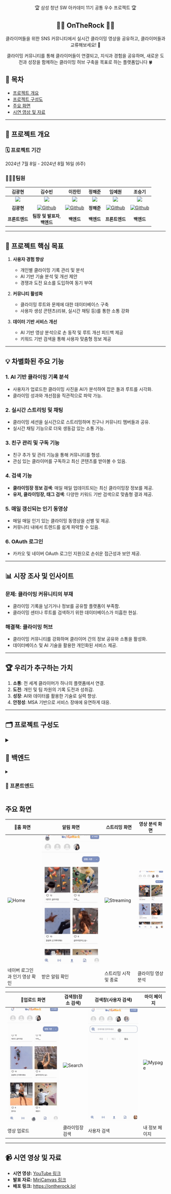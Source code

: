 <div align="center">
🏆 삼성 청년 SW 아카데미 11기 공통 우수 프로젝트 🏆
</div>

<div align="center">
<h2> 🧗‍♂️ OnTheRock 🧗‍♂️ </h2>
클라이머들을 위한 SNS 커뮤니티에서 실시간 클라이밍 영상을 공유하고, 클라이머들과 교류해보세요! 🤩
<br/>

클라이밍 커뮤니티를 통해 클라이머들이 연결되고, 지식과 경험을 공유하며, 새로운 도전과 성장을 함께하는 클라이밍 허브 구축을 목표로 하는 플랫폼입니다 🍀

</div>

## 📌 목차

- [프로젝트 개요](#프로젝트-개요)
- [프로젝트 구성도](#프로젝트-구성도)
- [주요 화면](#주요-화면)
- [시연 영상 및 자료](#시연-영상-및-자료)

---

## 📄 프로젝트 개요

### 🗓️ 프로젝트 기간
2024년 7월 8일 - 2024년 8월 16일 (6주)

### 👩🏻‍💻팀원

|                                                                               김광현                                                                               |                                                                               김수빈                                                                               |                                                                               이찬민                                                                               |                                                                              정해준                                                                              |                                                                               임예원                                                                               |                                                                               조승기                                                                               |
| :----------------------------------------------------------------------------------------------------------------------------------------------------------------: | :----------------------------------------------------------------------------------------------------------------------------------------------------------------: | :----------------------------------------------------------------------------------------------------------------------------------------------------------------: | :--------------------------------------------------------------------------------------------------------------------------------------------------------------: | :----------------------------------------------------------------------------------------------------------------------------------------------------------------: | :----------------------------------------------------------------------------------------------------------------------------------------------------------------: |
|                                            <img src="https://avatars.githubusercontent.com/lyw000312?v=4" width=150>                                             |                                            <img src="https://avatars.githubusercontent.com/u1qns?v=4" width=150>                                             |                                            <img src="https://avatars.githubusercontent.com/chanmin97?v=4" width=150>                                            |                                           <img src="https://avatars.githubusercontent.com/lyw000312?v=4" width=150>                                           |                                           <img src="https://avatars.githubusercontent.com/wony0321?v=4" width=150>                                           |                                           <img src="https://avatars.githubusercontent.com/seungki-cho?v=4" width=150>                                            |
|                                        **김광현**                                        | <a href="https://github.com/u1qns"><img alt="Github" src="https://img.shields.io/badge/@u1qns-181717?&logo=github&logoColor=white&style=round-square"></a> | <a href="https://github.com/chanmin97"><img alt="Github" src="https://img.shields.io/badge/@chanmin97-181717?&logo=github&logoColor=white&style=round-square"></a> |                                  **정해준**                                  | <a href="https://github.com/lyw000312"><img alt="Github" src="https://img.shields.io/badge/@wony0321-181717?&logo=github&logoColor=white&style=round-square"></a> | <a href="https://github.com/seungki-cho"><img alt="Github" src="https://img.shields.io/badge/@seungki--cho-181717?&logo=github&logoColor=white&style=round-square"></a> |
|                                                                           **프론트엔드**                                                                           |                                                                     **팀장 및 발표자**,</br> **백엔드**                                                                      |                                                                          **백엔드**                                                                         |                                                                          **백엔드**                                                                          |                                                                          **프론트엔드**                                                                          |                                                                      **백엔드**                                                                    |

---

## 🚀 **프로젝트 핵심 목표**
1. **사용자 경험 향상**  
   - 개인별 클라이밍 기록 관리 및 분석
   - AI 기반 기술 분석 및 개선 제안
   - 경쟁과 도전 요소를 도입하여 동기 부여

2. **커뮤니티 활성화**  
   - 클라이밍 루트와 문제에 대한 데이터베이스 구축  
   - 사용자 생성 콘텐츠(리뷰, 실시간 채팅 등)를 통한 소통 강화  

3. **데이터 기반 서비스 개선**  
   - AI 기반 영상 분석으로 손 동작 및 루트 개선 피드백 제공  
   - 키워드 기반 검색을 통해 사용자 맞춤형 정보 제공  

---

## 💡 **차별화된 주요 기능**
### 1. **AI 기반 클라이밍 기록 분석**
   - 사용자가 업로드한 클라이밍 사진을 AI가 분석하여 잡은 돌과 루트를 시각화.
   - 클라이밍 성과와 개선점을 직관적으로 파악 가능.

### 2. **실시간 스트리밍 및 채팅**
   - 클라이밍 세션을 실시간으로 스트리밍하며 친구나 커뮤니티 멤버들과 공유.
   - 실시간 채팅 기능으로 더욱 생동감 있는 소통 가능.

### 3. **친구 관리 및 구독 기능**
   - 친구 추가 및 관리 기능을 통해 커뮤니티를 형성.
   - 관심 있는 클라이머를 구독하고 최신 콘텐츠를 받아볼 수 있음.

### 4. **검색 기능**
   - **클라이밍장 정보 검색**: 매일 매일 업데이트되는 최신 클라이밍장 정보를 제공.
   - **유저, 클라이밍장, 태그 검색**: 다양한 키워드 기반 검색으로 맞춤형 결과 제공.

### 5. **매일 갱신되는 인기 동영상**
   - 매일 매일 인기 있는 클라이밍 동영상을 선별 및 제공.
   - 커뮤니티 내에서 트렌드를 쉽게 파악할 수 있음.

### 6. **OAuth 로그인**
   - 카카오 및 네이버 OAuth 로그인 지원으로 손쉬운 접근성과 보안 제공.

---

## 📊 **시장 조사 및 인사이트**
### 문제: **클라이밍 커뮤니티의 부재**
- 클라이밍 기록을 남기거나 정보를 공유할 플랫폼이 부족함.
- 클라이밍 센터나 루트를 검색하기 위한 데이터베이스가 미흡한 현실.

### 해결책: **클라이밍 허브**
- 클라이밍 커뮤니티를 강화하며 클라이머 간의 정보 공유와 소통을 활성화.
- 데이터베이스 및 AI 기술을 활용한 개인화된 서비스 제공.

---

## 🏆 **우리가 추구하는 가치**
1. **소통**: 전 세계 클라이머가 하나의 플랫폼에서 연결.  
2. **도전**: 개인 및 팀 차원의 기록 도전과 성취감.  
3. **성장**: AI와 데이터를 활용한 기술로 실력 향상.  
4. **안정성**: MSA 기반으로 서비스 장애에 유연하게 대응.

---

## 🗂️ 프로젝트 구성도

<details>
<summary style="font-size: 18px;">
<h3>📂 백엔드</h3>
</summary>
<div markdown="1">

```
backend
├── 🗂️ auth
│   ├── gradle
│   ├── src
│   │   ├── main
│   │   │   ├── java
│   │   │   │   └── ontherock
│   │   │   │       └── 📂 auth
│   │   │   │           ├── application
│   │   │   │           ├── client
│   │   │   │           ├── common
│   │   │   │           ├── domain
│   │   │   │           │   └── redis
│   │   │   │           ├── dto
│   │   │   │           └── presentation
│   │   └── resources
├── 🗂️ chat
│   ├── gradle
│   ├── src
│   │   ├── main
│   │   │   ├── java
│   │   │   │   └── ontherock
│   │   │   │       └── 📂 chat
│   │   │   │           ├── application
│   │   │   │           ├── common
│   │   │   │           ├── config
│   │   │   │           ├── domain
│   │   │   │           ├── dto
│   │   │   │           └── presentation
│   │   └── resources
├── 🗂️ contents
│   ├── gradle
│   ├── src
│   │   ├── main
│   │   │   ├── java
│   │   │   │   └── ontherock
│   │   │   │       └── 📂 contents
│   │   │   │           ├── application
│   │   │   │           ├── batch
│   │   │   │           ├── common
│   │   │   │           ├── config
│   │   │   │           ├── domain
│   │   │   │           ├── dto
│   │   │   │           │   ├── request
│   │   │   │           │   └── response
│   │   │   │           └── presentation
│   │   └── resources
├── 🗂️ gateway
│   ├── gradle
│   ├── src
│   │   ├── main
│   │   │   ├── java
│   │   │   │   └── ontherock
│   │   │   │       └── 📂 gateway
│   │   │   └── resources
├── 🗂️ message
│   ├── gradle
│   ├── src
│   │   ├── main
│   │   │   ├── java
│   │   │   │   └── ontherock
│   │   │   │       └── 📂 message
│   │   │   │           ├── application
│   │   │   │           ├── client
│   │   │   │           ├── common
│   │   │   │           ├── domain
│   │   │   │           ├── dto
│   │   │   │           └── presentation
│   │   └── resources
├── 🗂️ sender
│   ├── gradle
│   ├── src
│   │   ├── main
│   │   │   ├── java
│   │   │   │   └── ontherock
│   │   │   │       └── 📂 sender
│   │   │   │           ├── application
│   │   │   │           ├── common
│   │   │   │           ├── domain
│   │   │   │           ├── dto
│   │   │   │           └── presentation
│   │   └── resources
├── 🗂️ streaming
│   ├── gradle
│   ├── src
│   │   ├── main
│   │   │   ├── java
│   │   │   │   └── ontherock
│   │   │   │       └── 📂 streaming
│   │   │   │           ├── application
│   │   │   │           ├── common
│   │   │   │           ├── config
│   │   │   │           ├── domain
│   │   │   │           ├── dto
│   │   │   │           │   ├── request
│   │   │   │           │   └── response
│   │   │   │           ├── exception
│   │   │   │           └── presentation
│   │   └── resources
├── 🗂️ user
│   ├── gradle
│   ├── src
│   │   ├── main
│   │   │   ├── java
│   │   │   │   └── ontherock
│   │   │   │       └── 📂 user
│   │   │   │           ├── application
│   │   │   │           ├── client
│   │   │   │           ├── common
│   │   │   │           ├── domain
│   │   │   │           ├── dto
│   │   │   │           └── presentation
│   │   └── resources

```
</div>
</details>

<details>
<summary>
<h3>📂 프론트엔드</h3>
</summary>
<div markdown="1">

```
frontend
└── on-the-rock-app
    └── src
        ├── api
        ├── assets
        ├── components
        │   ├── Mobile
        │   ├── OpenVidu
        │   └── Web
        │       ├── Analyze
        │       ├── Feed
        │       ├── Login
        │       ├── MainPage
        │       ├── NavBar
        │       ├── Streaming
        │       ├── Upload
        │       └── UserProfile
        ├── css
        └── store
```
</div>
</details>

## 주요 화면

| 홈 화면       | 알림 화면      | 스트리밍 화면      | 영상 분석 화면     |
| ---------- | ---------- | ---------- | ---------- |
| ![Home](https://github.com/singleton-ontherock/OnTheRock/blob/main/docs/%E1%84%85%E1%85%A9%E1%84%80%E1%85%B3%E1%84%8B%E1%85%B5%E1%86%AB%E1%84%86%E1%85%B5%E1%86%BE%E1%84%92%E1%85%A9%E1%86%B7.gif) | ![Alarm](https://github.com/singleton-ontherock/OnTheRock/blob/main/docs/%E1%84%8B%E1%85%A1%E1%86%AF%E1%84%85%E1%85%B5%E1%86%B7%E1%84%8E%E1%85%A1%E1%86%BC.gif)| ![Streaming](https://github.com/singleton-ontherock/OnTheRock/blob/main/docs/%E1%84%89%E1%85%B3%E1%84%90%E1%85%B3%E1%84%85%E1%85%B5%E1%84%86%E1%85%B5%E1%86%BC%E1%84%8E%E1%85%A1%E1%86%BC.gif)| ![Analyze](https://github.com/singleton-ontherock/OnTheRock/blob/main/docs/%E1%84%8B%E1%85%A7%E1%86%BC%E1%84%89%E1%85%A1%E1%86%BC%E1%84%87%E1%85%AE%E1%86%AB%E1%84%89%E1%85%A5%E1%86%A8.gif) |
| 네이버 로그인과 인기 영상 확인  | 받은 알림 확인  | 스트리밍 시작 및 종료 | 클라이밍 영상 분석 |
 
| 업로드 화면     | 검색창(장소 검색)     | 검색창(사용자 검색)    | 마이 페이지  |
| ---------- | ---------- | ---------- | ---------- |
| ![Upload](https://github.com/singleton-ontherock/OnTheRock/blob/main/docs/%E1%84%8B%E1%85%A5%E1%86%B8%E1%84%85%E1%85%A9%E1%84%83%E1%85%B3%E1%84%8E%E1%85%A1%E1%86%BC.gif) | ![Search](https://github.com/singleton-ontherock/OnTheRock/blob/main/docs/%E1%84%80%E1%85%A5%E1%86%B7%E1%84%89%E1%85%A2%E1%86%A8%E1%84%8E%E1%85%A1%E1%86%BC_%E1%84%89%E1%85%A1%E1%84%8B%E1%85%AD%E1%86%BC%E1%84%8C%E1%85%A1.gif)| ![Search](https://github.com/singleton-ontherock/OnTheRock/blob/main/docs/%E1%84%80%E1%85%A5%E1%86%B7%E1%84%89%E1%85%A2%E1%86%A8%E1%84%8E%E1%85%A1%E1%86%BC_%E1%84%8C%E1%85%A1%E1%86%BC%E1%84%89%E1%85%A9.gif)| ![Mypage](https://github.com/singleton-ontherock/OnTheRock/blob/main/docs/%E1%84%86%E1%85%A1%E1%84%8B%E1%85%B5%E1%84%91%E1%85%A6%E1%84%8B%E1%85%B5%E1%84%8C%E1%85%B5.gif) |
| 영상 업로드  | 클라이밍장 검색 | 사용자 검색 | 내 정보 페이지 |

---

## 📹 시연 영상 및 자료

- **시연 영상:** [YouTube 링크]()
- **발표 자료:** [MiriCanvas 링크](https://www.miricanvas.com/v/13k5284)
- **배포 링크:** https://ontherock.lol
